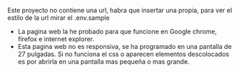 Este proyecto no contiene una url, habra que insertar una propia, para ver el estilo de la url mirar el .env.sample

- La pagina web la he probado para que funcione en Google chrome, firefox e internet explorer.
- Esta pagina web no es responsiva, se ha programado en una pantalla de 27 pulgadas. Si no funciona el css o aparecen elementos descolocados es por abrirla en una pantalla mas pequeña o mas grande.